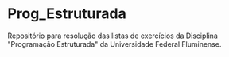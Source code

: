 # Prog_Estruturada
Repositório para resolução das listas de exercícios da Disciplina "Programação Estruturada" da Universidade Federal Fluminense.

